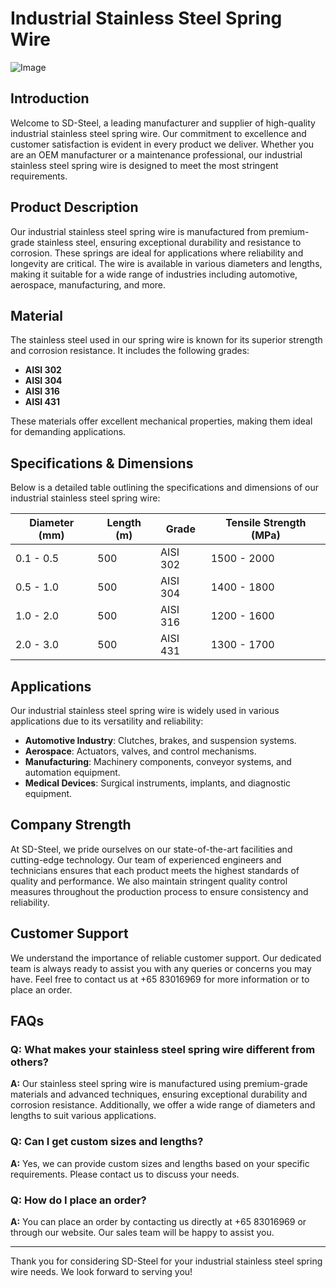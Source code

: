 # Industrial Stainless Steel Spring Wire

![Image](https://github.com/user-attachments/assets/2567258e-e124-4816-932d-1809bd27ef0b)

## Introduction

Welcome to SD-Steel, a leading manufacturer and supplier of high-quality industrial stainless steel spring wire. Our commitment to excellence and customer satisfaction is evident in every product we deliver. Whether you are an OEM manufacturer or a maintenance professional, our industrial stainless steel spring wire is designed to meet the most stringent requirements.

## Product Description

Our industrial stainless steel spring wire is manufactured from premium-grade stainless steel, ensuring exceptional durability and resistance to corrosion. These springs are ideal for applications where reliability and longevity are critical. The wire is available in various diameters and lengths, making it suitable for a wide range of industries including automotive, aerospace, manufacturing, and more.

## Material

The stainless steel used in our spring wire is known for its superior strength and corrosion resistance. It includes the following grades:

- **AISI 302**
- **AISI 304**
- **AISI 316**
- **AISI 431**

These materials offer excellent mechanical properties, making them ideal for demanding applications.

## Specifications & Dimensions

Below is a detailed table outlining the specifications and dimensions of our industrial stainless steel spring wire:

| Diameter (mm) | Length (m) | Grade | Tensile Strength (MPa) |
|---------------|------------|-------|------------------------|
| 0.1 - 0.5     | 500        | AISI 302 | 1500 - 2000            |
| 0.5 - 1.0     | 500        | AISI 304 | 1400 - 1800            |
| 1.0 - 2.0     | 500        | AISI 316 | 1200 - 1600            |
| 2.0 - 3.0     | 500        | AISI 431 | 1300 - 1700            |

## Applications

Our industrial stainless steel spring wire is widely used in various applications due to its versatility and reliability:

- **Automotive Industry**: Clutches, brakes, and suspension systems.
- **Aerospace**: Actuators, valves, and control mechanisms.
- **Manufacturing**: Machinery components, conveyor systems, and automation equipment.
- **Medical Devices**: Surgical instruments, implants, and diagnostic equipment.

## Company Strength

At SD-Steel, we pride ourselves on our state-of-the-art facilities and cutting-edge technology. Our team of experienced engineers and technicians ensures that each product meets the highest standards of quality and performance. We also maintain stringent quality control measures throughout the production process to ensure consistency and reliability.

## Customer Support

We understand the importance of reliable customer support. Our dedicated team is always ready to assist you with any queries or concerns you may have. Feel free to contact us at +65 83016969 for more information or to place an order.

## FAQs

### Q: What makes your stainless steel spring wire different from others?
**A:** Our stainless steel spring wire is manufactured using premium-grade materials and advanced techniques, ensuring exceptional durability and corrosion resistance. Additionally, we offer a wide range of diameters and lengths to suit various applications.

### Q: Can I get custom sizes and lengths?
**A:** Yes, we can provide custom sizes and lengths based on your specific requirements. Please contact us to discuss your needs.

### Q: How do I place an order?
**A:** You can place an order by contacting us directly at +65 83016969 or through our website. Our sales team will be happy to assist you.

---

Thank you for considering SD-Steel for your industrial stainless steel spring wire needs. We look forward to serving you!